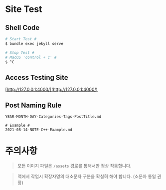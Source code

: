 ---
---

# Site Test

## Shell Code

```bash
# Start Test #
$ bundle exec jekyll serve

# Stop Test #
# MacOS 'control + c' #
$ ^C
```

## Access Testing Site

[http://127.0.0.1:4000/](http://127.0.0.1:4000/)

## Post Naming Rule

```
YEAR-MONTH-DAY-Categories-Tags-PostTitle.md

# Example #
2021-08-14-NOTE-C++-Example.md
```

# 주의사항

> 모든 이미지 파일은 `/assets` 경로를 통해서만 정상 작동합니다.

> 맥에서 작업시 확장자명의 대소문자 구분을 확실히 해야 합니다. (소문자 통일 권장)
